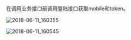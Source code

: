 在调用业务接口前调用登陆接口获取mobile和token。

![2018-06-11_160355](D:\webresource\images\work\使用postman调用测试环境接口的方法\2018-06-11_160355.png)

![2018-06-11_160545](D:\webresource\images\work\使用postman调用测试环境接口的方法\2018-06-11_160545.png)